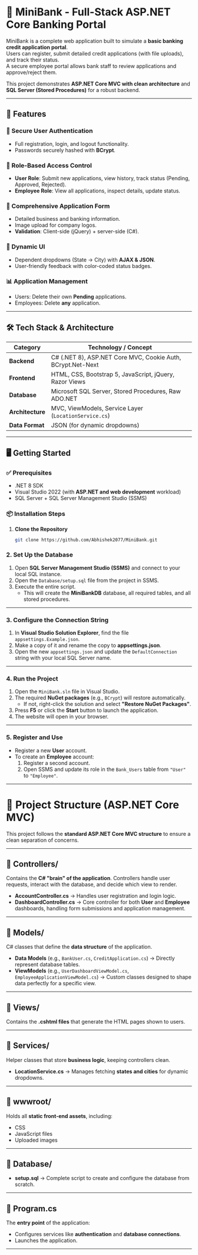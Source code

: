 # 🏦 MiniBank - Full-Stack ASP.NET Core Banking Portal  

MiniBank is a complete web application built to simulate a **basic banking credit application portal**.  
Users can register, submit detailed credit applications (with file uploads), and track their status.  
A secure employee portal allows bank staff to review applications and approve/reject them.  

This project demonstrates **ASP.NET Core MVC with clean architecture** and **SQL Server (Stored Procedures)** for a robust backend.  

---

## 🚀 Features  

### 🔐 Secure User Authentication  
- Full registration, login, and logout functionality.  
- Passwords securely hashed with **BCrypt**.  

### 👥 Role-Based Access Control  
- **User Role**: Submit new applications, view history, track status (Pending, Approved, Rejected).  
- **Employee Role**: View all applications, inspect details, update status.  

### 📝 Comprehensive Application Form  
- Detailed business and banking information.  
- Image upload for company logos.  
- **Validation**: Client-side (jQuery) + server-side (C#).  

### 🎨 Dynamic UI  
- Dependent dropdowns (State → City) with **AJAX & JSON**.  
- User-friendly feedback with color-coded status badges.  

### 📊 Application Management  
- Users: Delete their own **Pending** applications.  
- Employees: Delete **any** application.  

---

## 🛠️ Tech Stack & Architecture  

| Category      | Technology / Concept |
|---------------|----------------------|
| **Backend**   | C# (.NET 8), ASP.NET Core MVC, Cookie Auth, BCrypt.Net-Next |
| **Frontend**  | HTML, CSS, Bootstrap 5, JavaScript, jQuery, Razor Views |
| **Database**  | Microsoft SQL Server, Stored Procedures, Raw ADO.NET |
| **Architecture** | MVC, ViewModels, Service Layer (`LocationService.cs`) |
| **Data Format** | JSON (for dynamic dropdowns) |

---

## 🖥️ Getting Started  

### ✅ Prerequisites  
- .NET 8 SDK  
- Visual Studio 2022 (with **ASP.NET and web development** workload)  
- SQL Server + SQL Server Management Studio (SSMS)  

### 📦 Installation Steps  

1. **Clone the Repository**  
   ```bash
   git clone https://github.com/Abhishek2077/MiniBank.git


### 2. Set Up the Database
1. Open **SQL Server Management Studio (SSMS)** and connect to your local SQL instance.  
2. Open the `Database/setup.sql` file from the project in SSMS.  
3. Execute the entire script.  
   - This will create the **MiniBankDB** database, all required tables, and all stored procedures.  

---

### 3. Configure the Connection String
1. In **Visual Studio Solution Explorer**, find the file `appsettings.Example.json`.  
2. Make a copy of it and rename the copy to **appsettings.json**.  
3. Open the new `appsettings.json` and update the `DefaultConnection` string with your local SQL Server name.  

---

### 4. Run the Project
1. Open the `MiniBank.sln` file in Visual Studio.  
2. The required **NuGet packages** (e.g., `BCrypt`) will restore automatically.  
   - If not, right-click the solution and select **"Restore NuGet Packages"**.  
3. Press **F5** or click the **Start** button to launch the application.  
4. The website will open in your browser.  

---

### 5. Register and Use
- Register a new **User** account.  
- To create an **Employee** account:  
  1. Register a second account.  
  2. Open SSMS and update its role in the `Bank_Users` table from `"User"` to `"Employee"`.  

---

# 📁 Project Structure (ASP.NET Core MVC)

This project follows the **standard ASP.NET Core MVC structure** to ensure a clean separation of concerns.

---

## 📂 Controllers/
Contains the **C# "brain" of the application**. Controllers handle user requests, interact with the database, and decide which view to render.

- **AccountController.cs** → Handles user registration and login logic.  
- **DashboardController.cs** → Core controller for both **User** and **Employee** dashboards, handling form submissions and application management.

---

## 📂 Models/
C# classes that define the **data structure** of the application.

- **Data Models** (e.g., `BankUser.cs`, `CreditApplication.cs`) → Directly represent database tables.  
- **ViewModels** (e.g., `UserDashboardViewModel.cs`, `EmployeeApplicationViewModel.cs`) → Custom classes designed to shape data perfectly for a specific view.

---

## 📂 Views/
Contains the **.cshtml files** that generate the HTML pages shown to users.

---

## 📂 Services/
Helper classes that store **business logic**, keeping controllers clean.

- **LocationService.cs** → Manages fetching **states and cities** for dynamic dropdowns.

---

## 📂 wwwroot/
Holds all **static front-end assets**, including:
- CSS  
- JavaScript files  
- Uploaded images  

---

## 📂 Database/
- **setup.sql** → Complete script to create and configure the database from scratch.

---

## 📄 Program.cs
The **entry point** of the application:
- Configures services like **authentication** and **database connections**.  
- Launches the application.

---


